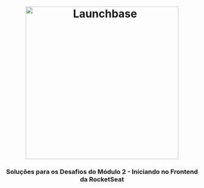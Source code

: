 <h1 align="center">
    <img alt="Launchbase" src="https://storage.googleapis.com/golden-wind/bootcamp-launchbase/logo.png" width="400px" />
</h1>

<h3 align="center">
  Soluções para os Desafios do Módulo 2 - Iniciando no Frontend da RocketSeat
</h3>
